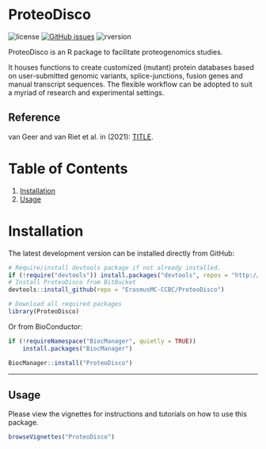 # ProteoDisco

![license](https://img.shields.io/badge/license-GPL--2-blue.svg) [![GitHub issues](https://img.shields.io/github/issues/ErasmusMC-CCBC/ProteoDisco.svg)]() ![rversion](https://img.shields.io/badge/R%20version-%3E4.1.0-lightgrey.svg)

ProteoDisco is an R package to facilitate proteogenomics studies. 

It houses functions to create customized (mutant) protein databases based on user-submitted genomic variants, splice-junctions, fusion genes and manual transcript sequences.
The flexible workflow can be adopted to suit a myriad of research and experimental settings.

## Reference

van Geer and van Riet et al. in <JOURNAL> (2021): [TITLE](https://www.google.com/).


# Table of Contents
1. [Installation](#markdown-header-installation)
2. [Usage](#markdown-header-usage)

# Installation

The latest development version can be installed directly from GitHub:

```R
# Require/install devtools package if not already installed.
if (!require("devtools")) install.packages("devtools", repos = "http://cran.r-project.org")
# Install ProteoDisco from BitBucket
devtools::install_github(repo = "ErasmusMC-CCBC/ProteoDisco")

# Download all required packages
library(ProteoDisco)
```

Or from BioConductor:
```R
if (!requireNamespace("BiocManager", quietly = TRUE))
    install.packages("BiocManager")

BiocManager::install("ProteoDisco")
```

***

## Usage

Please view the vignettes for instructions and tutorials on how to use this package.

```R
browseVignettes("ProteoDisco")
```
